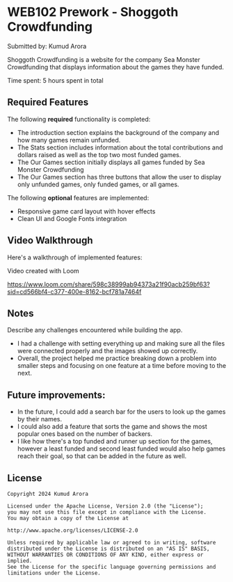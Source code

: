 # WEB102 Prework - Shoggoth Crowdfunding 

Submitted by: Kumud Arora

Shoggoth Crowdfunding is a website for the company Sea Monster Crowdfunding that displays information about the games they have funded.

Time spent: 5 hours spent in total

## Required Features

The following **required** functionality is completed:

* The introduction section explains the background of the company and how many games remain unfunded.
* The Stats section includes information about the total contributions and dollars raised as well as the top two most funded games.
* The Our Games section initially displays all games funded by Sea Monster Crowdfunding
* The Our Games section has three buttons that allow the user to display only unfunded games, only funded games, or all games.

The following **optional** features are implemented:

* Responsive game card layout with hover effects
* Clean UI and Google Fonts integration


## Video Walkthrough

Here's a walkthrough of implemented features:

Video created with Loom 

https://www.loom.com/share/598c38999ab94373a21f90acb259bf63?sid=cd566bf4-c377-400e-8162-bcf781a7464f


## Notes

Describe any challenges encountered while building the app.

* I had a challenge with setting everything up and making sure all the files were connected properly and the images showed up correctly.
* Overall, the project helped me practice breaking down a problem into smaller steps and focusing on one feature at a time before moving to the next.


## Future improvements:

* In the future, I could add a search bar for the users to look up the games by their names.
* I could also add a feature that sorts the game and shows the most popular ones based on the number of backers.
* I like how there's a top funded and runner up section for the games, however a least funded and second least funded would also help games reach their goal, so that can be added in the future as well.



## License

    Copyright 2024 Kumud Arora

    Licensed under the Apache License, Version 2.0 (the "License");
    you may not use this file except in compliance with the License.
    You may obtain a copy of the License at

    http://www.apache.org/licenses/LICENSE-2.0

    Unless required by applicable law or agreed to in writing, software
    distributed under the License is distributed on an "AS IS" BASIS,
    WITHOUT WARRANTIES OR CONDITIONS OF ANY KIND, either express or implied.
    See the License for the specific language governing permissions and
    limitations under the License.
